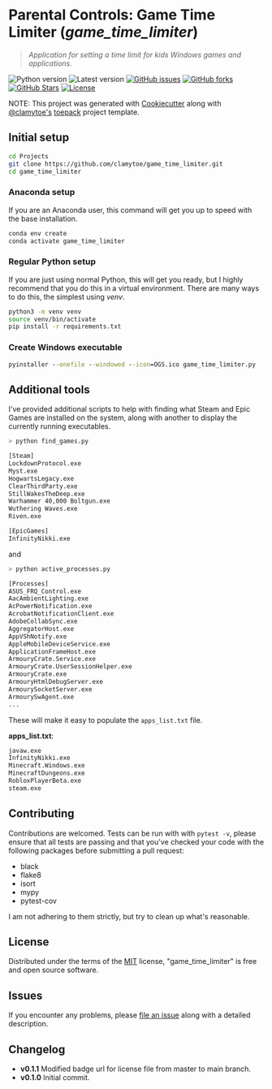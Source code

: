 # Parental Controls: Game Time Limiter (*game_time_limiter*)

> *Application for setting a time limit for kids Windows games and applications.*

![Python version][python-version]
![Latest version][latest-version]
[![GitHub issues][issues-image]][issues-url]
[![GitHub forks][fork-image]][fork-url]
[![GitHub Stars][stars-image]][stars-url]
[![License][license-image]][license-url]

NOTE: This project was generated with [Cookiecutter](https://github.com/audreyr/cookiecutter) along with [@clamytoe's](https://github.com/clamytoe) [toepack](https://github.com/clamytoe/toepack) project template.

## Initial setup

```zsh
cd Projects
git clone https://github.com/clamytoe/game_time_limiter.git
cd game_time_limiter
```

### Anaconda setup

If you are an Anaconda user, this command will get you up to speed with the base installation.

```zsh
conda env create
conda activate game_time_limiter
```

### Regular Python setup

If you are just using normal Python, this will get you ready, but I highly recommend that you do this in a virtual environment.
There are many ways to do this, the simplest using *venv*.

```zsh
python3 -m venv venv
source venv/bin/activate
pip install -r requirements.txt
```

### Create Windows executable

```cmd
pyinstaller --onefile --windowed --icon=OGS.ico game_time_limiter.py
```

## Additional tools

I've provided additional scripts to help with finding what Steam and Epic Games are installed on the system, along with another to display the currently running executables.

```zsh
> python find_games.py

[Steam]
LockdownProtocol.exe
Myst.exe
HogwartsLegacy.exe
ClearThirdParty.exe
StillWakesTheDeep.exe
Warhammer 40,000 Boltgun.exe
Wuthering Waves.exe
Riven.exe

[EpicGames]
InfinityNikki.exe
```

and

```zsh
> python active_processes.py

[Processes]
ASUS_FRQ_Control.exe
AacAmbientLighting.exe
AcPowerNotification.exe
AcrobatNotificationClient.exe
AdobeCollabSync.exe
AggregatorHost.exe
AppVShNotify.exe
AppleMobileDeviceService.exe
ApplicationFrameHost.exe
ArmouryCrate.Service.exe
ArmouryCrate.UserSessionHelper.exe
ArmouryCrate.exe
ArmouryHtmlDebugServer.exe
ArmourySocketServer.exe
ArmourySwAgent.exe
...
```

These will make it easy to populate the `apps_list.txt` file.

**apps_list.txt**:

```txt
javaw.exe
InfinityNikki.exe
Minecraft.Windows.exe
MinecraftDungeons.exe
RobloxPlayerBeta.exe
steam.exe
```

## Contributing

Contributions are welcomed.
Tests can be run with with `pytest -v`, please ensure that all tests are passing and that you've checked your code with the following packages before submitting a pull request:

* black
* flake8
* isort
* mypy
* pytest-cov

I am not adhering to them strictly, but try to clean up what's reasonable.

## License

Distributed under the terms of the [MIT](https://opensource.org/licenses/MIT) license, "game_time_limiter" is free and open source software.

## Issues

If you encounter any problems, please [file an issue](https://github.com/clamytoe/toepack/issues) along with a detailed description.

## Changelog

* **v0.1.1** Modified badge url for license file from master to main branch.
* **v0.1.0** Initial commit.

[python-version]:https://img.shields.io/badge/python-3.13.3-brightgreen.svg
[latest-version]:https://img.shields.io/badge/version-0.1.1-blue.svg
[issues-image]:https://img.shields.io/github/issues/clamytoe/game_time_limiter.svg
[issues-url]:https://github.com/clamytoe/game_time_limiter/issues
[fork-image]:https://img.shields.io/github/forks/clamytoe/game_time_limiter.svg
[fork-url]:https://github.com/clamytoe/game_time_limiter/network
[stars-image]:https://img.shields.io/github/stars/clamytoe/game_time_limiter.svg
[stars-url]:https://github.com/clamytoe/game_time_limiter/stargazers
[license-image]:https://img.shields.io/github/license/clamytoe/game_time_limiter.svg
[license-url]:https://github.com/clamytoe/game_time_limiter/blob/main/LICENSE
